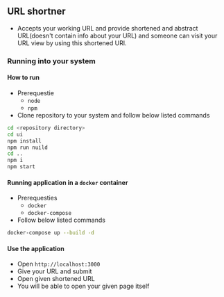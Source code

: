## URL shortner
- Accepts your working URL and provide shortened and abstract URL(doesn't contain info about your URL) and someone can visit your URL view by using this shortened URl.

### Running into your system
#### How to run
- Prerequestie
  - `node`
  - `npm`
- Clone repository to your system and follow below listed commands
```sh
cd <repository directory>
cd ui
npm install
npm run nuild
cd ..
npm i
npm start
```

#### Running application in a `docker` container
- Prerequesties
  - `docker`
  - `docker-compose`
- Follow below listed commands
```sh
docker-compose up --build -d
```

#### Use the application
- Open `http://localhost:3000`
- Give your URL and submit
- Open given shortened URL
- You will be able to open your given page itself
